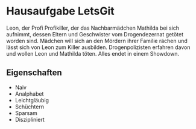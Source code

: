 # Hausaufgabe LetsGit
Leon, der Profi
Profikiller, der das Nachbarmädchen Mathilda bei sich aufnimmt, dessen Eltern und Geschwister vom Drogendezernat getötet worden sind.
Mädchen will sich an den Mördern ihrer Familie rächen und lässt sich von Leon zum Killer ausbilden.
Drogenpolizisten erfahren davon und wollen Leon und Mathilda töten.
Alles endet in einem Showdown.

## Eigenschaften
* Naiv
* Analphabet
* Leichtgläubig
* Schüchtern
* Sparsam
* Diszipliniert
